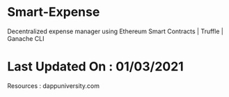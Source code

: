 # Smart-Expense
Decentralized expense manager using Ethereum Smart Contracts | Truffle | Ganache CLI

# Last Updated On : 01/03/2021






Resources : dappuniversity.com
